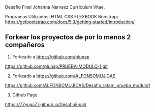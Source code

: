 Desafio Final Johanna Narvaez
 Curriculum Vitae.

 Programas Utilizados: 
 HTML
 CSS 
 FLEXBOOK
 Boostrap; https://getbootstrap.com/docs/5.3/getting-started/introduction/

## Forkear los proyectos de por lo menos 2 compañeros

1. Forkeado a https://github.com/plunap

https://github.com/plunap/PRUEBA-MODULO-1.git

2. Forkeado a https://github.com/ALFONSOMUJICAS

https://github.com/ALFONSOMUJICAS/Desafio_latam_prueba_modulo1

3. Github Page

https://77yoga77.github.io/DesafioFinal/



